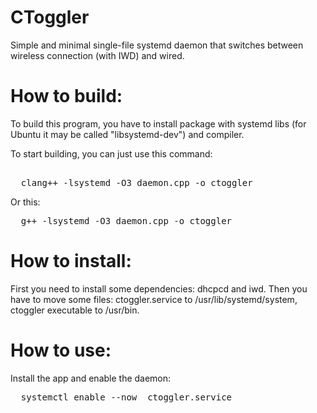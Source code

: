 # CToggler
Simple and minimal single-file systemd daemon that switches between wireless connection (with IWD) and wired.

# How to build:

To build this program, you have to install package with systemd libs (for Ubuntu it may be called "libsystemd-dev") and compiler.

To start building, you can just use this command:
<pre> 
  clang++ -lsystemd -O3 daemon.cpp -o ctoggler
</pre>
Or this:
<pre>
  g++ -lsystemd -O3 daemon.cpp -o ctoggler
</pre>

# How to install:

First you need to install some dependencies: dhcpcd and iwd. Then you have to move some files: ctoggler.service to /usr/lib/systemd/system, ctoggler executable to /usr/bin.

# How to use:

Install the app and enable the daemon:
<pre>
  systemctl enable --now  ctoggler.service
</pre>
